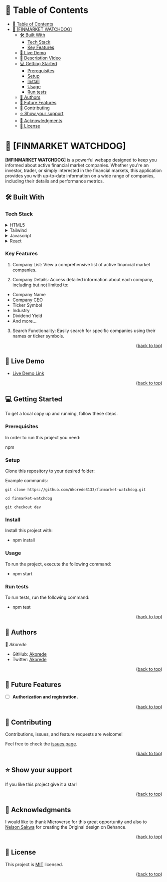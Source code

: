 <!-- TABLE OF CONTENTS -->

# 📗 Table of Contents

- [📗 Table of Contents](#-table-of-contents)
- [📖 \[FINMARKET WATCHDOG\] ](#-finmarket-watchdog-)
  - [🛠 Built With ](#-built-with-)
    - [Tech Stack ](#tech-stack-)
    - [Key Features ](#key-features-)
  - [🚀 Live Demo ](#-live-demo-)
  - [🚀 Description Video](#-description-video)
  - [💻 Getting Started ](#-getting-started-)
    - [Prerequisites](#prerequisites)
    - [Setup](#setup)
    - [Install](#install)
    - [Usage](#usage)
    - [Run tests](#run-tests)
  - [👥 Authors ](#-authors-)
  - [🔭 Future Features ](#-future-features-)
  - [🤝 Contributing ](#-contributing-)
  - [⭐️ Show your support ](#️-show-your-support-)
  - [🙏 Acknowledgments ](#-acknowledgments-)
  - [📝 License ](#-license-)

<!-- PROJECT DESCRIPTION -->

# 📖 [FINMARKET WATCHDOG] <a name="about-project"></a>

**[MFINMARKET WATCHDOG]**  is a powerful webapp designed to keep you informed about active financial market companies. Whether you're an investor, trader, or simply interested in the financial markets, this application provides you with up-to-date information on a wide range of companies, including their details and performance metrics.



## 🛠 Built With <a name="built-with"></a>

### Tech Stack <a name="tech-stack"></a>

<details>
  <summary>HTML5</summary>
  <ul>
    <li><a href="https://html.com/">HTML5</a></li>
  </ul>
</details>

<details>
  <summary>Tailwind</summary>
  <ul>
    <li><a href="https://www.tailwind.com/">Tailwind</a></li>
  </ul>
</details>

<details>
<summary>Javascript</summary>
  <ul>
    <li><a href="https://developer.mozilla.org/en-US/docs/Web/JavaScript">Javascript</a></li>
  </ul>
</details>

<details>
  <summary>React</summary>
  <ul>
    <li><a href="https://react.dev/">React</a></li>
  </ul>
</details>

<!-- Features -->

### Key Features <a name="key-features"></a>

1. Company List: View a comprehensive list of active financial market companies.

2. Company Details: Access detailed information about each company, including but not limited to:

* Company Name
* Company CEO
* Ticker Symbol
* Industry
* Dividend Yield
* And more...
3. Search Functionality: Easily search for specific companies using their names or ticker symbols.




<p align="right">(<a href="#readme-top">back to top</a>)</p>


## 🚀 Live Demo <a name="live-demo"></a>
- [Live Demo Link](https://finmarket.onrender.com/)

<p align="right">(<a href="#readme-top">back to top</a>)</p>



<!-- GETTING STARTED -->

## 💻 Getting Started <a name="getting-started"></a>

To get a local copy up and running, follow these steps.

### Prerequisites

In order to run this project you need:

npm

### Setup

Clone this repository to your desired folder:

Example commands:

` git clone https://github.com/Akorede3133/finmarket-watchdog.git `

`cd finmarket-watchdog`

`git checkout dev`

### Install

Install this project with:
- npm install

### Usage

To run the project, execute the following command:

- npm start

### Run tests

To run tests, run the following command:

- npm test

<p align="right">(<a href="#readme-top">back to top</a>)</p>

<!-- AUTHORS -->

## 👥 Authors <a name="authors"></a>

👤 *Akorede*

- GitHub: [Akorede](https://github.com/Akorede3133)
- Twitter: [Akorede](https://twitter.com/SaheedAkorede7)

<p align="right">(<a href="#readme-top">back to top</a>)</p>


## 🔭 Future Features <a name="future-features"></a>

- [ ] **Authorization and registration.**
<p align="right">(<a href="#readme-top">back to top</a>)</p>

<!-- CONTRIBUTING -->

## 🤝 Contributing <a name="contributing"></a>

Contributions, issues, and feature requests are welcome!

Feel free to check the [issues page](https://github.com/Akorede3133/finmarket-watchdog/issues).

<p align="right">(<a href="#readme-top">back to top</a>)</p>

<!-- SUPPORT -->

## ⭐️ Show your support <a name="support"></a>

If you like this project give it a star!

<p align="right">(<a href="#readme-top">back to top</a>)</p>

<!-- ACKNOWLEDGEMENTS -->

## 🙏 Acknowledgments <a name="acknowledgements"></a>

I would like to thank Microverse for this great opportunity and also to  [Nelson Sakwa](https://www.behance.net/sakwadesignstudio) for creating the Original design on Behance.

<p align="right">(<a href="#readme-top">back to top</a>)</p>

<!-- LICENSE -->

## 📝 License <a name="license"></a>

This project is [MIT](https://github.com/Akorede3133/finmarket-watchdog/blob/dev/LICENSE) licensed.

<p align="right">(<a href="#readme-top">back to top</a>)</p>
